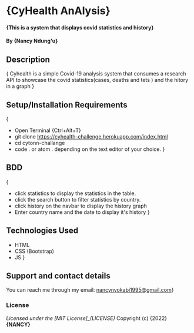 # {CyHealth AnAlysis}
#### {This is a system that displays covid statistics and history}
#### By **{Nancy Ndung'u}**
## Description
{
   Cyhealth is a simple Covid-19 analysis system that consumes a research
    API to showcase the covid statistics(cases, deaths and tets ) and
     the hitory in a graph
   }
## Setup/Installation Requirements
{
* Open Terminal {Ctrl+Alt+T}
* git clone https://cyhealth-challenge.herokuapp.com/index.html
* cd cytonn-challange
* code . or atom . depending on the text editor of your choice.
}
## BDD
{
* click statistics to display the statistics in the table.
* click the search button to filter statistics by country.
* click history on the navbar to display the history graph
* Enter country name  and the date to display  it's history 
}
## Technologies Used
* HTML
* CSS (Bootstrap)
* JS
}
## Support and contact details
You can reach me through my email: nancynyokabi1995@gmail.com}
### License
*Licensed under the [MIT License]_(LICENSE)*
Copyright (c) {2022} **{NANCY}**
